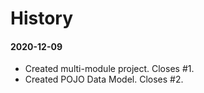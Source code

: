 # History

#### 2020-12-09
* Created multi-module project. Closes #1.
* Created POJO Data Model. Closes #2.